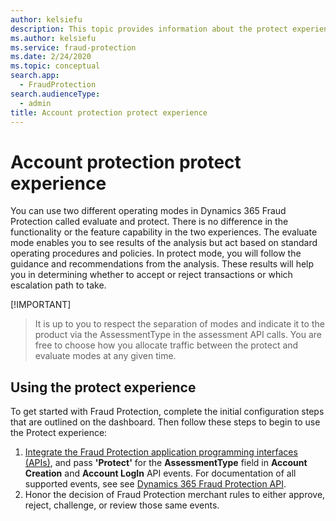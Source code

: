 ```yaml
---
author: kelsiefu
description: This topic provides information about the protect experience in Microsoft Dynamics 365 Fraud Protection.
ms.author: kelsiefu
ms.service: fraud-protection
ms.date: 2/24/2020
ms.topic: conceptual
search.app: 
  - FraudProtection
search.audienceType:
  - admin
title: Account protection protect experience
---
```


# Account protection protect experience

You can use two different operating modes in Dynamics 365 Fraud Protection called evaluate and protect. There is no difference in the functionality or the feature capability in the two experiences. The evaluate mode enables you to see results of the analysis but act based on standard operating procedures and policies. In protect mode, you will follow the guidance and recommendations from the analysis. These results will help you in determining whether to accept or reject transactions or which escalation path to take. 

[!IMPORTANT]
>It is up to you to respect the separation of modes and indicate it to the product via the AssessmentType in the assessment API calls. You are free to choose how you allocate traffic between the protect and evaluate modes at any given time.

## Using the protect experience

To get started with Fraud Protection, complete the initial configuration steps that are outlined on the dashboard. Then follow these steps to begin to use the Protect experience:

1. [Integrate the Fraud Protection application programming interfaces (APIs)](integrate-ap-api.md), and pass **'Protect'** for the **AssessmentType** field in **Account Creation** and **Account LogIn** API events. For documentation of all supported events, see see <a href="https://go.microsoft.com/fwlink/?linkid=2084942" target="_blank">Dynamics 365 Fraud Protection API</a>.
2. Honor the decision of Fraud Protection merchant rules to either approve, reject, challenge, or review those same events.

